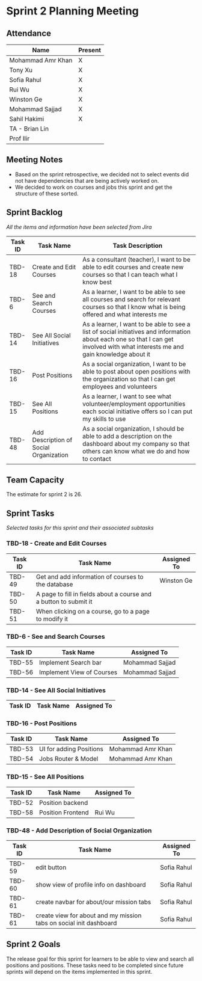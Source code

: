 # Sprint 2 Planning Meeting

## Attendance

| Name | Present |
| ----- | ------ |
| Mohammad Amr Khan | X |
| Tony Xu | X |
| Sofia Rahul | X |
| Rui Wu | X |
| Winston Ge | X |
| Mohammad Sajjad | X |
| Sahil Hakimi | X |
| TA - Brian Lin | | 
| Prof Ilir | |

## Meeting Notes
- Based on the sprint retrospective, we decided not to select events did not have dependencies that are being actively worked on.
- We decided to work on courses and jobs this sprint and get the structure of these sorted. 

## Sprint Backlog
*All the items and information have been selected from Jira*

| Task ID | Task Name | Task Description |
| ------- | --------- | ---------------- |
| TBD-18 | Create and Edit Courses | As a consultant (teacher), I want to be able to edit courses and create new courses so that I can teach what I know best |
| TBD-6 | See and Search Courses | As a learner, I want to be able to see all courses and search for relevant courses so that I know what is being offered and what interests me |
| TBD-14 | See All Social Initiatives | As a learner, I want to be able to see a list of social initiatives and information about each one so that I can get involved with what interests me and gain knowledge about it |
| TBD-16 | Post Positions | As a social organization, I want to be able to post about open positions with the organization so that I can get employees and volunteers | 
| TBD-15 | See All Positions | As a learner, I want to see what volunteer/employment opportunities each social initiative offers so I can put my skills to use | 
| TBD-48 | Add Description of Social Organization | As a social organization, I should be able to add a description on the dashboard about my company so that others can know what we do and how to contact | 

## Team Capacity 

The estimate for sprint 2 is 26.

## Sprint Tasks
*Selected tasks for this sprint and their associated subtasks*

### TBD-18 - Create and Edit Courses
| Task ID | Task Name | Assigned To |
| ------- | --------- | ---------------- |
| TBD-49 | Get and add information of courses to the database | Winston Ge |
| TBD-50 | A page to fill in fields about a course and a button to submit it |  |
| TBD-51 | When clicking on a course, go to a page to modify it | |

### TBD-6 - See and Search Courses 
| Task ID | Task Name | Assigned To |
| ------- | --------- | ---------------- |
| TBD-55 | Implement Search bar |  Mohammad Sajjad |
| TBD-56 | Implement View of Courses | Mohammad Sajjad | 

### TBD-14 - See All Social Initiatives 
| Task ID | Task Name | Assigned To |
| ------- | --------- | ---------------- |

### TBD-16 - Post Positions 
| Task ID | Task Name | Assigned To |
| ------- | --------- | ---------------- |
| TBD-53 | UI for adding Positions | Mohammad Amr Khan |
| TBD-54 | Jobs Router & Model | Mohammad Amr Khan |

### TBD-15 - See All Positions
| Task ID | Task Name | Assigned To |
| ------- | --------- | ---------------- |
| TBD-52 | Position backend |  |
| TBD-58 | Position Frontend | Rui Wu |

### TBD-48 - Add Description of Social Organization
| Task ID | Task Name | Assigned To |
| ------- | --------- | ---------------- |
| TBD-59 | edit button | Sofia Rahul |
| TBD-60 | show view of profile info on dashboard | Sofia Rahul |
| TBD-61 | create navbar for about/our mission tabs | Sofia Rahul |
| TBD-61 | create view for about and my mission tabs on social init dashboard | Sofia Rahul |

## Sprint 2 Goals
The release goal for this sprint for learners to be able to view and search all positions and positions.
These tasks need to be completed since future sprints will depend on the items implemented in this sprint.

